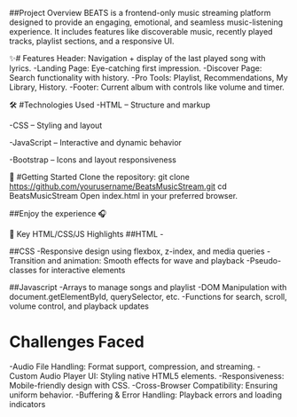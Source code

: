  ##Project Overview
BEATS is a frontend-only music streaming platform designed to provide an engaging, emotional, and seamless music-listening experience. It includes features like discoverable music, recently played tracks, playlist sections, and a responsive UI.

✨# Features
Header: Navigation + display of the last played song with lyrics.
-Landing Page: Eye-catching first impression.
-Discover Page: Search functionality with history.
-Pro Tools: Playlist, Recommendations, My Library, History.
-Footer: Current album with controls like volume and timer.

🛠️ #Technologies Used
-HTML – Structure and markup

-CSS – Styling and layout

-JavaScript – Interactive and dynamic behavior

-Bootstrap – Icons and layout responsiveness

🚀 #Getting Started
Clone the repository:
git clone https://github.com/yourusername/BeatsMusicStream.git
cd BeatsMusicStream
Open index.html in your preferred browser.

##Enjoy the experience 🎧

🔎 Key HTML/CSS/JS Highlights
##HTML
-<audio> tag for playback
-Bootstrap icons: <i class="bi bi-search"></i>
-Forms: <input type="text" placeholder="Search Music...">
-Linking external stylesheets and scripts

##CSS
-Responsive design using flexbox, z-index, and media queries
-Transition and animation: Smooth effects for wave and playback
-Pseudo-classes for interactive elements

##Javascript
-Arrays to manage songs and playlist
-DOM Manipulation with document.getElementById, querySelector, etc.
-Functions for search, scroll, volume control, and playback updates

# Challenges Faced
-Audio File Handling: Format support, compression, and streaming.
-Custom Audio Player UI: Styling native HTML5 elements.
-Responsiveness: Mobile-friendly design with CSS.
-Cross-Browser Compatibility: Ensuring uniform behavior.
-Buffering & Error Handling: Playback errors and loading indicators
